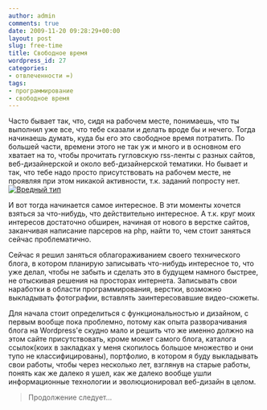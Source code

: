 ```yaml
---
author: admin
comments: true
date: 2009-11-20 09:28:29+00:00
layout: post
slug: free-time
title: Свободное время
wordpress_id: 27
categories:
- отвлеченности =)
tags:
- программирование
- свободное время
---
```


Часто бывает так, что, сидя на рабочем месте, понимаешь, что ты выполнил уже все, что тебе сказали и делать вроде бы и нечего. Тогда начинаешь думать, куда бы его это свободное время потратить. По большей части, времени этого не так уж и много и в основном его хватает на то, чтобы прочитать гугловскую rss-ленты с разных сайтов, веб-дизайнерской и около веб-дизайнерской тематики. Но бывает и так, что тебе надо просто присутствовать на рабочем месте, не проявляя при этом никакой активности, т.к. заданий попросту нет. [![Вредный тип](http://vredniy.ru/wp-content/uploads/2009/11/1231231-300x199.jpg)](http://vredniy.ru/wp-content/uploads/2009/11/1231231.jpg)

И вот тогда начинается самое интересное. В эти моменты хочется взяться за что-нибудь, что действительно интересное. А т.к. круг моих интересов достаточно обширен, начиная от нового в верстке сайтов, заканчивая написание парсеров на php, найти то, чем стоит заняться сейчас проблематично.

<!-- more -->Сейчас я решил заняться облагораживанием своего технического блога, в котором планирую записывать что-нибудь интересное то, что уже делал, чтобы не забыть и сделать это в будущем намного быстрее, не отыскивая решения на просторах интернета. Записывать свои наработки в области программирования, верстки, возможно выкладывать фотографии, вставлять заинтересовавшие видео-сюжеты.

Для начала стоит определиться с функциональностью и дизайном, с первым вообще пока проблемно, потому как опыта разворачивания блога на Wordpress'е скудно мало и решить что же именно должно на этом сайте присутствовать, кроме может самого блога, каталога ссылок(коих в закладках у меня скопилось большое множество и они тупо не классифицированы), портфолио, в котором я буду выкладывать свои работы, чтобы через несколько лет, взглянув на старые работы, понять как же далеко я ушел, как же далеко вообще ушли информационные технологии и эволюционировал веб-дизайн в целом.


> Продолжение следует...
